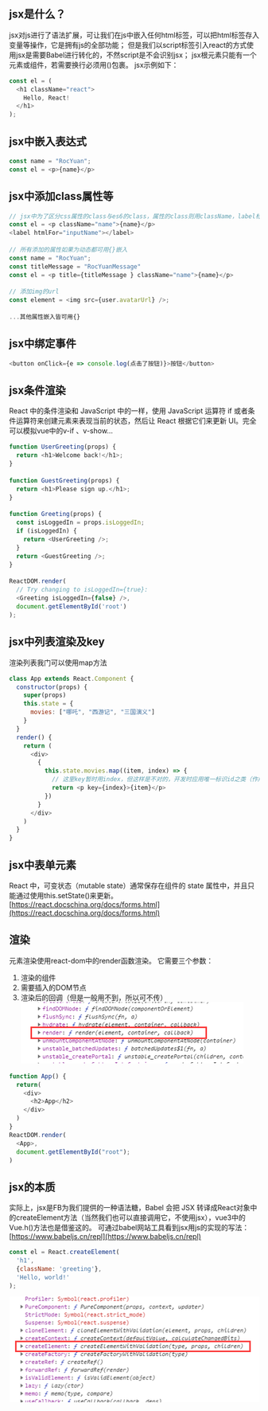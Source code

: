 ## jsx是什么？
jsx对js进行了语法扩展，可让我们在js中嵌入任何html标签，可以把html标签存入变量等操作，它是拥有js的全部功能；
但是我们以script标签引入react的方式使用jsx是需要Babel进行转化的，不然script是不会识别jsx；
jsx根元素只能有一个元素或组件，若需要换行必须用()包裹。
jsx示例如下：
```javascript
const el = (
  <h1 className="react">
    Hello, React!
  </h1>
);
```
## jsx中嵌入表达式
```javascript
const name = "RocYuan";
const el = <p>{name}</p>
```
## jsx中添加class属性等
```javascript
// jsx中为了区分css属性的class与es6的class，属性的class则用className，label标签中的for则用htmlFor替换
const el = <p className="name">{name}</p>
<label htmlFor="inputName"></label>

// 所有添加的属性如果为动态都可用{}嵌入
const name = "RocYuan";
const titleMessage = "RocYuanMessage"
const el = <p title={titleMessage } className="name">{name}</p>

// 添加img的url
const element = <img src={user.avatarUrl} />;

...其他属性嵌入皆可用{}
```
## jsx中绑定事件
```javascript
<button onClick={e => console.log(点击了按钮)}>按钮</button>
```
## jsx条件渲染
React 中的条件渲染和 JavaScript 中的一样，使用 JavaScript 运算符 if 或者条件运算符来创建元素来表现当前的状态，然后让 React 根据它们来更新 UI。完全可以模拟vue中的v-if 、v-show…
```javascript
function UserGreeting(props) {
  return <h1>Welcome back!</h1>;
}

function GuestGreeting(props) {
  return <h1>Please sign up.</h1>;
}

function Greeting(props) {
  const isLoggedIn = props.isLoggedIn;
  if (isLoggedIn) {
    return <UserGreeting />;
  }
  return <GuestGreeting />;
}

ReactDOM.render(
  // Try changing to isLoggedIn={true}:
  <Greeting isLoggedIn={false} />,
  document.getElementById('root')
);
```
## jsx中列表渲染及key
渲染列表我门可以使用map方法
```javascript
class App extends React.Component {
  constructor(props) {
    super(props)
    this.state = {
      movies: ["哪吒", "西游记", "三国演义"]
    }
  }
  render() {
    return (
      <div>
        {
          this.state.movies.map((item, index) => {
            // 这里key暂时用index，但这样是不对的，开发时应用唯一标识id之类（作用就不用多说了）
            return <p key={index}>{item}</p>
          })
        }
      </div>
    )
  }
}
```
## jsx中表单元素
React 中，可变状态（mutable state）通常保存在组件的 state 属性中，并且只能通过使用this.setState()来更新。
[https://react.docschina.org/docs/forms.html](https://react.docschina.org/docs/forms.html)
## 渲染
元素渲染使用react-dom中的render函数渲染。
它需要三个参数：
1. 渲染的组件
2. 需要插入的DOM节点
3. 渲染后的回调（但是一般用不到，所以可不传）
![](assets/【react】jsx与渲染/1.png)
```javascript
function App() {
  return(
    <div>
      <h2>App</h2>
    </div>
  )
}
ReactDOM.render(
  <App>,
  document.getElementById("root");
)
```
## jsx的本质
实际上，jsx是FB为我们提供的一种语法糖，Babel 会把 JSX 转译成React对象中的createElement方法（当然我们也可以直接调用它，不使用jsx），vue3中的Vue.h()方法也是借鉴这的。
可通过babel网站工具看到jsx用js的实现的写法：[https://www.babeljs.cn/repl](https://www.babeljs.cn/repl)
```javascript
const el = React.createElement(
  'h1',
  {className: 'greeting'},
  'Hello, world!'
);
```
![](assets/【react】jsx与渲染/2.png)
